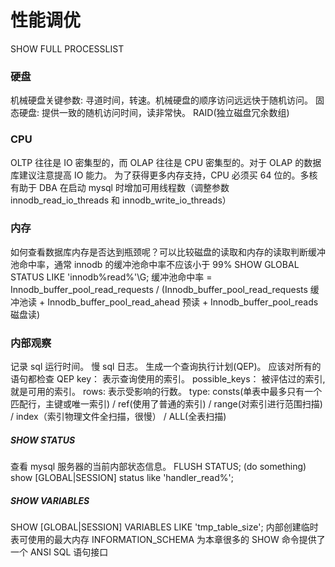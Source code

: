 # 性能调优

SHOW FULL PROCESSLIST

### 硬盘

机械硬盘关键参数: 寻道时间，转速。机械硬盘的顺序访问远远快于随机访问。
固态硬盘: 提供一致的随机访问时间，读非常快。
RAID(独立磁盘冗余数组)

### CPU

OLTP 往往是 IO 密集型的，而 OLAP 往往是 CPU 密集型的。对于 OLAP 的数据库建议注意提高 IO 能力。
为了获得更多内存支持，CPU 必须买 64 位的。多核有助于 DBA 在启动 mysql 时增加可用线程数（调整参数 innodb_read_io_threads 和 innodb_write_io_threads）

### 内存

如何查看数据库内存是否达到瓶颈呢？可以比较磁盘的读取和内存的读取判断缓冲池命中率，通常 innodb 的缓冲池命中率不应该小于 99%
SHOW GLOBAL STATUS LIKE 'innodb%read%'\G;
缓冲池命中率 = Innodb_buffer_pool_read_requests / (Innodb_buffer_pool_read_requests 缓冲池读 + Innodb_buffer_pool_read_ahead 预读 + Innodb_buffer_pool_reads 磁盘读)

### 内部观察

记录 sql 运行时间。
慢 sql 日志。
生成一个查询执行计划(QEP)。
应该对所有的语句都检查 QEP
key： 表示查询使用的索引。
possible_keys： 被评估过的索引,就是可用的索引。
rows: 表示受影响的行数。
type: consts(单表中最多只有一个匹配行，主键或唯一索引) / ref(使用了普通的索引) / range(对索引进行范围扫描) / index（索引物理文件全扫描，很慢） / ALL(全表扫描)

##### SHOW STATUS

查看 mysql 服务器的当前内部状态信息。
FLUSH STATUS;
(do something)
show [GLOBAL|SESSION] status like 'handler_read%';

##### SHOW VARIABLES

SHOW [GLOBAL|SESSION] VARIABLES LIKE 'tmp_table_size'; 内部创建临时表可使用的最大内存
INFORMATION_SCHEMA 为本章很多的 SHOW 命令提供了一个 ANSI SQL 语句接口
